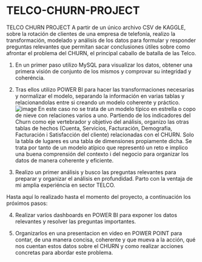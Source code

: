 # TELCO-CHURN-PROJECT
TELCO CHURN PROJECT
A partir de un único archivo CSV de KAGGLE, sobre la rotación de clientes de una empresa de telefonía, realizo la transformación, modelado y análisis de los datos para formular y responder preguntas relevantes que permitan sacar conclusiones útiles sobre como afrontar el problema del CHURN, el principal caballo de batalla de las Telco.

1. En un primer paso utilizo MySQL para visualizar los datos, obtener una primera visión de conjunto de los mismos y comprovar su integridad y coheréncia.
2. Tras ellos utilizo POWER BI para hacer las transformaciones necesarias y normalizar el modelo, separando la información en varias tablas y relacionandolas entre si creando un modelo coherente y práctico.
![image](https://github.com/user-attachments/assets/6229c050-744d-456d-b688-5cfd455c92fd)
En este caso no se trata de un modelo típico en estrella o copo de nieve con relaciones varios a uno. Partiendo de los indicadores del Churn como eje vertebrador y objetivo del análisis, organizo las otras tablas de hechos (Cuenta, Servicios, Facturación, Demografia, Facturación i Satisfacción del cliente) relacionadas con el CHURN. Solo la tabla de lugares es una tabla de dimensiones propiamente dicha. Se trata por tanto de un modelo atípico que representó un reto e implico una buena comprensión del contexto i del negocio para organizar los datos de manera coherente y eficiente.

4. Realizo un primer análisis y busco las preguntas relevantes para preparar y organizar el análisis en profundidad. Parto con la ventaja de mi amplia experiéncia en sector TELCO. 

Hasta aquí lo realizado hasta el momento del proyecto, a continuación los próximos pasos:
   
4. Realizar varios dashboards en POWER BI para exponer los datos relevantes y resolver las preguntas importantes.
   
5. Organizarlos en una presentacion en video en POWER POINT para contar, de una manera concisa, coherente y que mueva a la acción, qué nos cuentan estos datos sobre el CHURN y como realizar acciones concretas para abordar este problema. 
